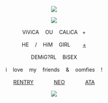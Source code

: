&nbsp;
<div align="center">

![](https://komarev.com/ghpvc/?username=moidix&label=⠀&color=fab24c&abbreviated=true)

![](https://upload-os-bbs.hoyolab.com/upload/2023/02/07/10642705/2bd3559bf4797872bf149a98ce3a36ae_2008224772383725720.gif)

ViViCA ㅤOU ㅤCALiCAㅤ+

HE ㅤ/ ㅤHiM ㅤGIRL ㅤㅤ [+](https://pronouns.cc/@visual)

DEMiG?RLㅤ BiSEX

iㅤ love ㅤmy ㅤfriends ㅤ& ㅤoomfies ㅤ!

[RENTRY](https://rentry.co/wrecked) ㅤㅤㅤㅤ[NEO](https://neospring.org/@gurohime)ㅤㅤ ㅤㅤ[ATA](https://wxs.atabook.org)
 
![](https://spotify-github-profile.kittinanx.com/api/view.svg?uid=314mkicxlkkdu2xbfq5sn4qlspni&cover_image=true&theme=natemoo-re&show_offline=true&background_color=121212&interchange=false&bar_color=1448c2&bar_color_cover=false)
<div>
